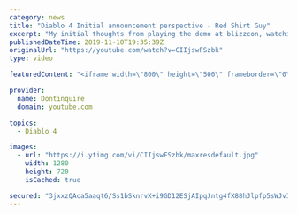 ```yaml
---
category: news
title: "Diablo 4 Initial announcement perspective - Red Shirt Guy"
excerpt: "My initial thoughts from playing the demo at blizzcon, watching the developer interviews, and listening to the wacky Q&A from the systems and features panel."
publishedDateTime: 2019-11-10T19:35:39Z
originalUrl: "https://youtube.com/watch?v=CIIjswFSzbk"
type: video

featuredContent: "<iframe width=\"800\" height=\"500\" frameborder=\"0\" src=\"https://www.youtube.com/embed/CIIjswFSzbk\" allow=\"accelerometer; autoplay; encrypted-media; gyroscope; picture-in-picture\" allowfullscreen></iframe>"

provider:
  name: Dontinquire
  domain: youtube.com

topics:
  - Diablo 4

images:
  - url: "https://i.ytimg.com/vi/CIIjswFSzbk/maxresdefault.jpg"
    width: 1280
    height: 720
    isCached: true

secured: "3jxxzQAca5aaqt6/Ss1bSknrvX+i9GD12ESjAIpqJntg4fX88hJlpfp5sWJvI8Yv6MXGdEqMMiFdXV5VBIsXrZ4+drrpdjo2U9Z7cuYOrSXuV/hW/775W+M4RnFKPAKD0nAiF/LSghBCkmz3T1vnYYQF8Ocr1I+nHOX0X13r6VmkSNfPT39PJBYd0+0rh55fab5osQwVresnzKBZAO8Ix0Amw/VnI1y6blQBrcBJHNzddCt8b3bEZpA6GhchqtqAXdTkMhBxawH/LLZfX7LfxraLfLReKFH+bjfC9AITXIeuQpiuIS9ECMJd3Ovt8TsAWw90+ULDoZfkRbicEd3ATpv/suRrluOIDCZPA4rqmA6S/9Ilbz9B3TzZ0kh4qIt5iGACPljorpQgXjXGHsIkubSTmH+wUUoiqo2gUk6Pv6FLWZLFgcRdMj7LxQ1SvFKf;2/hBI379laY9N2yEZ+CYyg=="
---
```


